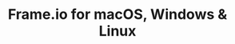 ---
name: Frame.io
url: 'https://app.frame.io/'
category: Photo & Video
title: 'Frame.io for macOS, Windows & Linux'
key: frameio

---